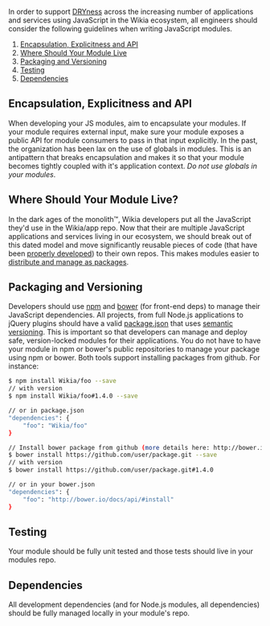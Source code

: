In order to support [DRYness](http://en.wikipedia.org/wiki/Don't_repeat_yourself) across the increasing number of applications and services using JavaScript in the Wikia ecosystem, all engineers should consider the following guidelines when writing JavaScript modules.

1. [Encapsulation, Explicitness and API](#encapsulation-explicitness-and-api)
2. [Where Should Your Module Live](#where-should-your-module-live)
3. [Packaging and Versioning](#packaging-and-versioning)
4. [Testing](#testing)
5. [Dependencies](#dependencies)

## Encapsulation, Explicitness and API
When developing your JS modules, aim to encapsulate your modules. If your module requires external input, make sure your module exposes a public API for module consumers to pass in that input explicitly. In the past, the organization has been lax on the use of globals in modules. This is an antipattern that breaks encapsulation and makes it so that your module becomes tightly coupled with it's application context. *Do not use globals in your modules*.

## Where Should Your Module Live?
In the dark ages of the monolith™, Wikia developers put all the JavaScript they'd use in the Wikia/app repo. Now that their are multiple JavaScript applications and services living in our ecosystem, we should break out of this dated model and move significantly reusable pieces of code (that have been [properly developed](#encapsulation-explicitness-and-api)) to their own repos. This makes modules easier to [distribute and manage as packages](#packaging-and-versioning).

## Packaging and Versioning 
Developers should use [npm](http://www.npmjs.org) and [bower](http://www.bower.io) (for front-end deps) to manage their JavaScript dependencies. All projects, from full Node.js applications to jQuery plugins should have a valid [package.json](https://www.npmjs.org/doc/files/package.json.html) that uses [semantic versioning](http://semver.org/). This is important so that developers can manage and deploy safe, version-locked modules for their applications. You do not have to have your
module in npm or bower's public repositories to manage your package using npm or bower. Both tools support installing packages from github. For instance:
```bash
$ npm install Wikia/foo --save
// with version
$ npm install Wikia/foo#1.4.0 --save

// or in package.json
"dependencies": {
	"foo": "Wikia/foo"
}

// Install bower package from github (more details here: http://bower.io/docs/api/#install)
$ bower install https://github.com/user/package.git --save
// with version
$ bower install https://github.com/user/package.git#1.4.0

// or in your bower.json
"dependencies": {
	"foo": "http://bower.io/docs/api/#install"
}
```

## Testing
Your module should be fully unit tested and those tests should live in your modules repo.

## Dependencies
All development dependencies (and for Node.js modules, all dependencies) should be fully managed locally in your module's repo.
